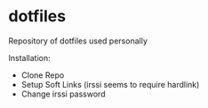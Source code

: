 dotfiles
========

Repository of dotfiles used personally

Installation:

- Clone Repo
- Setup Soft Links (irssi seems to require hardlink)
- Change irssi password
